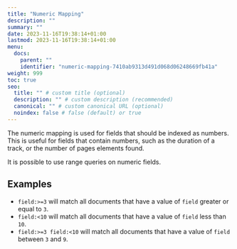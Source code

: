 ```yaml
---
title: "Numeric Mapping"
description: ""
summary: ""
date: 2023-11-16T19:38:14+01:00
lastmod: 2023-11-16T19:38:14+01:00
menu:
  docs:
    parent: ""
    identifier: "numeric-mapping-7410ab9313d491d068d06248669fb41a"
weight: 999
toc: true
seo:
  title: "" # custom title (optional)
  description: "" # custom description (recommended)
  canonical: "" # custom canonical URL (optional)
  noindex: false # false (default) or true
---
```


The numeric mapping is used for fields that should be indexed as numbers.
This is useful for fields that contain numbers, such as the duration of a track, or the number of pages elements found.

It is possible to use range queries on numeric fields.

## Examples

- `field:>=3` will match all documents that have a value of `field` greater or equal to `3`.
- `field:<10` will match all documents that have a value of `field` less than `10`.
- `field:>=3 field:<10` will match all documents that have a value of `field` between `3` and `9`.
